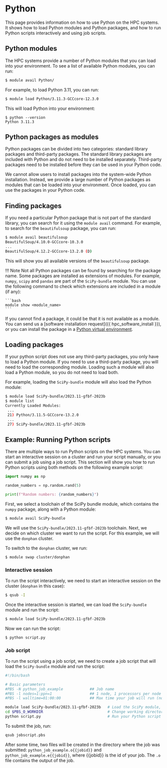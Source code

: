# Python 

This page provides information on how to use Python on the HPC systems.
It shows how to load Python modules and Python packages, 
and how to run Python scripts interactively and using job scripts.

## Python modules

The HPC systems provide a number of Python modules that you can load into your environment.
To see a list of available Python modules, you can run:

```bash
$ module avail Python/
```

For example, to load Python 3.11, you can run:

```bash
$ module load Python/3.11.3-GCCcore-12.3.0
```

This will load Python into your environment:

```
$ python --version
Python 3.11.3
```

## Python packages as modules

Python packages can be divided into two categories: standard library packages and third-party packages.
The standard library packages are included with Python and do not need to be installed separately.
Third-party packages need to be installed before they can be used in your Python code.

We cannot allow users to install packages into the system-wide Python installation.
Instead, we provide a large number of Python packages as modules that can be loaded into your environment.
Once loaded, you can use the packages in your Python code.

## Finding packages 

If you need a particular Python package that is not part of the standard library, 
you can search for it using the `module avail` command. 
For example, to search for the `beautifulsoup` package, you can run:

```bash
$ module avail beautifulsoup
BeautifulSoup/4.10.0-GCCcore-10.3.0
...
BeautifulSoup/4.12.2-GCCcore-13.2.0 (D)
```

This will show you all available versions of the `beautifulsoup` package.

!!! Note
    Not all Python packages can be found by searching for the package name. 
    Some packages are installed as extensions of modules. 
    For example, `numpy`, `scipy` and `pandas` are part of the `SciPy-bundle` module. 
    You can use the following command to check which extensions are included in a module (if any):
    
    ```bash
    module show <module_name>
    ```

If you cannot find a package, it could be that it is not available as a module.
You can send us a [software installation request]({{ hpc_software_install }}), 
or you can install the package in a [Python virtual environment](./setting_up_python_virtual_environments.md).

## Loading packages

If your python script does not use any third-party packages, you only have to load a Python module.
If you need to use a third-party package, you will need to load the corresponding module.
Loading such a module will also load a Python module, so you do not need to load both.

For example, loading the `SciPy-bundle` module will also load the Python module:

```bash
$ module load SciPy-bundle/2023.11-gfbf-2023b
$ module list
Currently Loaded Modules:
 ...
 21) Python/3.11.5-GCCcore-13.2.0
 ...
 27) SciPy-bundle/2023.11-gfbf-2023b
```

## Example: Running Python scripts

There are multiple ways to run Python scripts on the HPC systems. 
You can start an interactive session on a cluster and run your script manually,
or you can submit a job using a job script. 
This section will show you how to run Python scripts using both methods on the following example script:

```python title="script.py"
import numpy as np

random_numbers = np.random.rand(5)

print(f"Random numbers: {random_numbers}")
```

First, we select a toolchain of the SciPy bundle module, which contains the `numpy` package, along with a Python module:

```bash
$ module avail SciPy-bundle
```

We will use the `SciPy-bundle/2023.11-gfbf-2023b` toolchain.
Next, we decide on which cluster we want to run the script. 
For this example, we will use the `donphan` cluster.

To switch to the `donphan` cluster, we run:

```bash
$ module swap cluster/donphan
```

### Interactive session

To run the script interactively, we need to start an interactive session on the cluster (`donphan` in this case):

```bash
$ qsub -I
```

Once the interactive session is started, we can load the `SciPy-bundle` module and run the script:

```bash
$ module load SciPy-bundle/2023.11-gfbf-2023b
```

Now we can run the script:

```bash
$ python script.py
```

### Job script

To run the script using a job script, 
we need to create a job script that will load the `SciPy-bundle` module and run the script:

```bash title="jobscript.pbs"
#!/bin/bash

# Basic parameters
#PBS -N python_job_example            ## Job name
#PBS -l nodes=1:ppn=1                 ## 1 node, 1 processors per node
#PBS -l walltime=01:00:00             ## Max time your job will run (no more than 72:00:00)

module load SciPy-bundle/2023.11-gfbf-2023b   # Load the SciPy module, which includes the numpy package
cd $PBS_O_WORKDIR                             # Change working directory to the location where the job was submitted
python script.py                              # Run your Python script
```

To submit the job, run:

```bash
qsub jobscript.pbs
```

After some time, two files will be created in the directory where the job was submitted: 
`python_job_example.o{{jobid}}` and `python_job_example.e{{jobid}}`, where {{jobid}} is the id of your job.
The `.o` file contains the output of the job.

